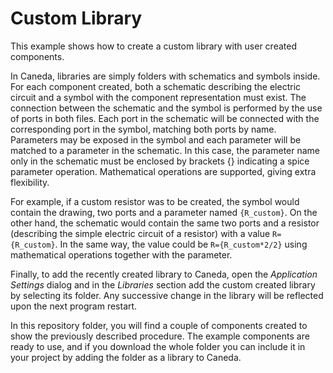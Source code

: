 Custom Library
==============

This example shows how to create a custom library with user created components.

In Caneda, libraries are simply folders with schematics and symbols inside. For each component created, both a schematic describing the electric circuit and a symbol with the component representation must exist. The connection between the schematic and the symbol is performed by the use of ports in both files. Each port in the schematic will be connected with the corresponding port in the symbol, matching both ports by name. Parameters may be exposed in the symbol and each parameter will be matched to a parameter in the schematic. In this case, the parameter name only in the schematic must be enclosed by brackets {} indicating a spice parameter operation. Mathematical operations are supported, giving extra flexibility.

For example, if a custom resistor was to be created, the symbol would contain the drawing, two ports and a parameter named `{R_custom}`. On the other hand, the schematic would contain the same two ports and a resistor (describing the simple electric circuit of a resistor) with a value `R={R_custom}`. In the same way, the value could be `R={R_custom*2/2}` using mathematical operations together with the parameter.

Finally, to add the recently created library to Caneda, open the _Application Settings_ dialog and in the _Libraries_ section add the custom created library by selecting its folder. Any successive change in the library will be reflected upon the next program restart. 

In this repository folder, you will find a couple of components created to show the previously described procedure. The example components are ready to use, and if you download the whole folder you can include it in your project by adding the folder as a library to Caneda.
